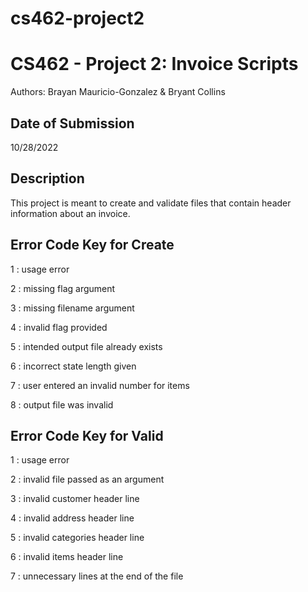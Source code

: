 # cs462-project2
# CS462 - Project 2: Invoice Scripts

Authors: Brayan Mauricio-Gonzalez & Bryant Collins

## Date of Submission 

10/28/2022

## Description 

This project is meant to create and validate files that contain header information about an invoice.

## Error Code Key for Create

1 : usage error

2 : missing flag argument

3 : missing filename argument

4 : invalid flag provided

5 : intended output file already exists

6 : incorrect state length given

7 : user entered an invalid number for items

8 : output file was invalid

## Error Code Key for Valid

1 : usage error

2 : invalid file passed as an argument

3 : invalid customer header line

4 : invalid address header line

5 : invalid categories header line

6 : invalid items header line

7 : unnecessary lines at the end of the file
